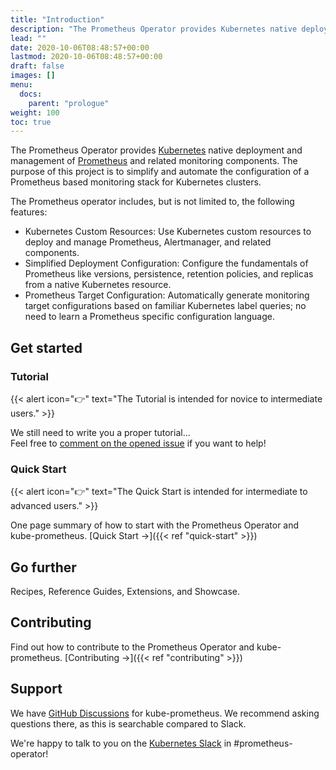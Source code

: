 ```yaml
---
title: "Introduction"
description: "The Prometheus Operator provides Kubernetes native deployment and management of Prometheus and related monitoring components"
lead: ""
date: 2020-10-06T08:48:57+00:00
lastmod: 2020-10-06T08:48:57+00:00
draft: false
images: []
menu:
  docs:
    parent: "prologue"
weight: 100
toc: true
---
```


The Prometheus Operator provides [Kubernetes](https://kubernetes.io/) native deployment and management of [Prometheus](https://prometheus.io/) and related monitoring components.
The purpose of this project is to simplify and automate the configuration of a Prometheus based monitoring stack for Kubernetes clusters.

The Prometheus operator includes, but is not limited to, the following features:

* Kubernetes Custom Resources: Use Kubernetes custom resources to deploy and manage Prometheus, Alertmanager, and related components.
* Simplified Deployment Configuration: Configure the fundamentals of Prometheus like versions, persistence, retention policies, and replicas from a native Kubernetes resource.
* Prometheus Target Configuration: Automatically generate monitoring target configurations based on familiar Kubernetes label queries; no need to learn a Prometheus specific configuration language.

## Get started

<!-- There are two main ways to get started with the Prometheus Operator and kube-prometheus: -->

### Tutorial

{{< alert icon="👉" text="The Tutorial is intended for novice to intermediate users." >}}

We still need to write you a proper tutorial...  
Feel free to [comment on the opened issue](https://github.com/prometheus-operator/website/issues/3) if you want to help!

<!-- Step-by-step instructions on how to deploy the Prometheus Operator and kube-prometheus. [Tutorial →](https://getdoks.org/tutorial/introduction/) -->

### Quick Start

{{< alert icon="👉" text="The Quick Start is intended for intermediate to advanced users." >}}

One page summary of how to start with the Prometheus Operator and kube-prometheus. [Quick Start →]({{< ref "quick-start" >}})

## Go further

Recipes, Reference Guides, Extensions, and Showcase.

## Contributing

Find out how to contribute to the Prometheus Operator and kube-prometheus. [Contributing →]({{< ref "contributing" >}})

## Support

We have [GitHub Discussions](https://github.com/prometheus-operator/kube-prometheus/discussions) for kube-prometheus.
We recommend asking questions there, as this is searchable compared to Slack.

We're happy to talk to you on the [Kubernetes Slack](http://slack.k8s.io/) in #prometheus-operator!
